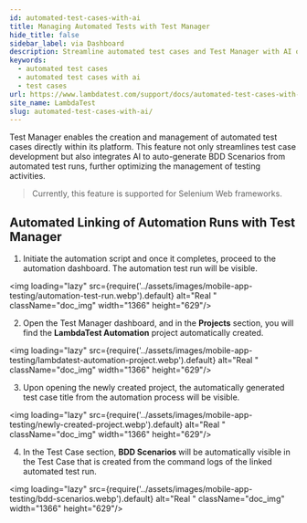 ```yaml
---
id: automated-test-cases-with-ai
title: Managing Automated Tests with Test Manager
hide_title: false
sidebar_label: via Dashboard
description: Streamline automated test cases and Test Manager with AI on LambdaTest, enhancing software testing efficiency and workflows.
keywords:
  - automated test cases
  - automated test cases with ai 
  - test cases
url: https://www.lambdatest.com/support/docs/automated-test-cases-with-ai/
site_name: LambdaTest
slug: automated-test-cases-with-ai/
---
```


<script type="application/ld+json"
      dangerouslySetInnerHTML={{ __html: JSON.stringify({
       "@context": "https://schema.org",
        "@type": "BreadcrumbList",
        "itemListElement": [{
          "@type": "ListItem",
          "position": 1,
          "name": "LambdaTest",
          "item": "https://www.lambdatest.com"
        },{
          "@type": "ListItem",
          "position": 2,
          "name": "Support",
          "item": "https://www.lambdatest.com/support/docs/"
        },{
          "@type": "ListItem",
          "position": 3,
          "name": "Automated Test Cases with AI",
          "item": "https://www.lambdatest.com/support/docs/automated-test-cases-with-ai/"
        }]
      })
    }}
></script>
Test Manager enables the creation and management of automated test cases directly within its platform. This feature not only streamlines test case development but also integrates AI to auto-generate BDD Scenarios from automated test runs, further optimizing the management of testing activities.

> Currently, this feature is supported for Selenium Web frameworks.

## Automated Linking of Automation Runs with Test Manager

1. Initiate the automation script and once it completes, proceed to the automation dashboard. The automation test run will be visible.

<img loading="lazy" src={require('../assets/images/mobile-app-testing/automation-test-run.webp').default} alt="Real "  className="doc_img" width="1366" height="629"/>

2. Open the Test Manager dashboard, and in the **Projects** section, you will find the **LambdaTest Automation** project automatically created.

<img loading="lazy" src={require('../assets/images/mobile-app-testing/lambdatest-automation-project.webp').default} alt="Real "  className="doc_img" width="1366" height="629"/>

3. Upon opening the newly created project, the automatically generated test case title from the automation process will be visible. 

<img loading="lazy" src={require('../assets/images/mobile-app-testing/newly-created-project.webp').default} alt="Real "  className="doc_img" width="1366" height="629"/>

4. In the Test Case section, **BDD Scenarios** will be automatically visible in the Test Case that is created from the command logs of the linked automated test run.

<img loading="lazy" src={require('../assets/images/mobile-app-testing/bdd-scenarios.webp').default} alt="Real "  className="doc_img" width="1366" height="629"/>